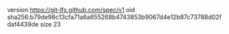 version https://git-lfs.github.com/spec/v1
oid sha256:b79de98c13cfa71a6a655268b4743853b9067d4e12b87c73788d02fdaf4439de
size 23
